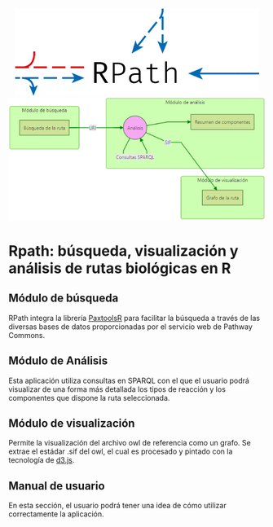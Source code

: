 <p align="center">
  <br/>
  <img src="https://raw.githubusercontent.com/benhid/Rpath/master/resources/logo.png" alt="RPath">
  <img src="https://raw.githubusercontent.com/benhid/Rpath/master/resources/modulos-mermaid-diagram.png" alt="Modulos contenidos en RPath">
  <br/>
</p>

# Rpath: búsqueda, visualización y análisis de rutas biológicas en R

## Módulo de búsqueda
RPath integra la librería [PaxtoolsR](https://github.com/BioPAX/paxtoolsr) para facilitar la búsqueda a través de las diversas bases de datos proporcionadas por el servicio web de Pathway Commons.

## Módulo de Análisis
Esta aplicación utiliza consultas en SPARQL con el que el usuario podrá visualizar de una forma más detallada los tipos de reacción y los componentes que dispone la ruta seleccionada.

## Módulo de visualización
Permite la visualización del archivo owl de referencia como un grafo. 
Se extrae el estádar .sif del owl, el cual es procesado y pintado con la tecnología de [d3.js](https://d3js.org/).

## Manual de usuario
En esta sección, el usuario podrá tener una idea de cómo utilizar correctamente la aplicación. 
